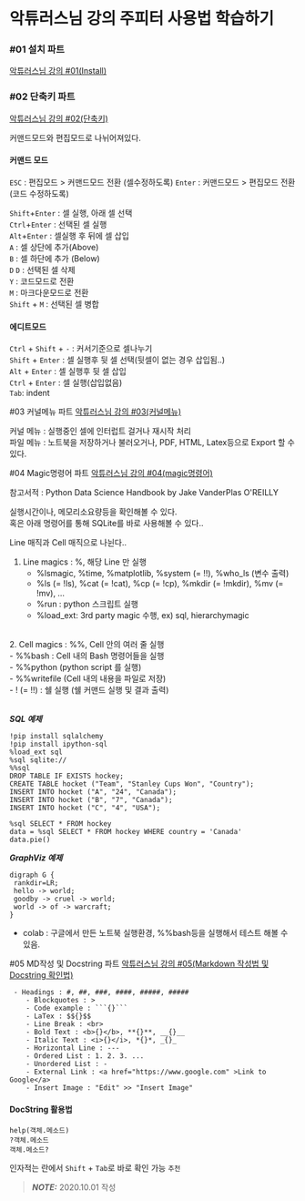 # 악튜러스님 강의 주피터 사용법 학습하기 


### #01 설치 파트
[악튜러스님 강의 #01(Install)](https://www.youtube.com/watch?v=6WcNabw7sQg&list=PL73qGQ0nG_q3qI1KNAdGb2ILhm8UXb4CH&index=4)


### #02 단축키 파트
[악튜러스님 강의 #02(단축키)](https://www.youtube.com/watch?v=_whbI6r2Gj4&list=PL73qGQ0nG_q3qI1KNAdGb2ILhm8UXb4CH&index=5)

커맨드모드와 편집모드로 나뉘어져있다.

#### 커맨드 모드
`ESC` : 편집모드 > 커맨드모드 전환 (셀수정하도록)
`Enter` : 커맨드모드 > 편집모드 전환 (코드 수정하도록)

`Shift`+`Enter` : 셀 실행, 아래 셀 선택<br />
`Ctrl`+`Enter` : 선택된 셀 실행<br />
`Alt`+`Enter` : 셀실행 후 뒤에 셀 삽입<br />
`A` : 셀 상단에 추가(Above)<br />
`B` : 셀 하단에 추가 (Below)<br />
`D` `D` : 선택된 셀 삭제<br />
`Y` : 코드모드로 전환<br />
`M` : 마크다운모드로 전환<br />
`Shift` + `M` : 선택된 셀 병합<br />

#### 에디트모드
`Ctrl` + `Shift` + `-` : 커서기준으로 셀나누기<br />
`Shift` + `Enter` : 셀 실행후 뒷 셀 선택(뒷셀이 없는 경우 삽입됨..)<br />
`Alt` + `Enter` : 셀 실행후 뒷 셀 삽입<br />
`Ctrl` + `Enter` : 셀 실행(삽입없음)<br />
`Tab`: indent<br />

#03 커널메뉴 파트
[악튜러스님 강의 #03(커널메뉴)](https://www.youtube.com/watch?v=Wf8uaassOn8&list=PL73qGQ0nG_q3qI1KNAdGb2ILhm8UXb4CH&index=8)

커널 메뉴 : 실행중인 셀에 인터럽트 걸거나 재시작 처리<br />
파일 메뉴 : 노트북을 저장하거나 불러오거나, PDF, HTML, Latex등으로 Export 할 수 있다.<br />

#04 Magic명령어 파트
[악튜러스님 강의 #04(magic명령어)](https://www.youtube.com/watch?v=x-XmjsMu8SU&list=PL73qGQ0nG_q3qI1KNAdGb2ILhm8UXb4CH&index=6)

참고서적 : Python Data Science Handbook by Jake VanderPlas O'REILLY


실행시간이나, 메모리소요량등을 확인해볼 수 있다.<br />
혹은 아래 명령어를 통해 SQLite를 바로 사용해볼 수 있다..<br />


Line 매직과 Cell 매직으로 나뉜다..<br />
1. Line magics : %, 해당 Line 만 실행<br />
    - %lsmagic, %time, %matplotlib, %system (= !!), %who_ls (변수 출력)<br />
    - %ls (= !ls), %cat (= !cat), %cp (= !cp), %mkdir (= !mkdir), %mv (= !mv), …<br />
    - %run : python 스크립트 실행<br />
    - %load_ext: 3rd party magic 수행, ex) sql, hierarchymagic<br />
<br />
2. Cell magics : %%, Cell 안의 여러 줄 실행<br />
    - %%bash : Cell 내의 Bash 명령어들을 실행<br />
    - %%python (python script 를 실행)<br />
    - %%writefile (Cell 내의 내용을 파일로 저장)<br />
    - ! (= !!) : 쉘 실행 (쉘 커맨드 실행 및 결과 출력)<br />
 <br />
 
 **_SQL 예제_**<br />
```
!pip install sqlalchemy
!pip install ipython-sql
%load_ext sql
%sql sqlite:// 
%%sql
DROP TABLE IF EXISTS hockey;
CREATE TABLE hocket ("Team", "Stanley Cups Won", "Country");
INSERT INTO hocket ("A", "24", "Canada");
INSERT INTO hocket ("B", "7", "Canada");
INSERT INTO hocket ("C", "4", "USA");

%sql SELECT * FROM hockey
data = %sql SELECT * FROM hockey WHERE country = 'Canada'
data.pie()
```

 **_GraphViz 예제_**<br />
 ```
 digraph G {
  rankdir=LR;
  hello -> world;
  goodby -> cruel -> world;
  world -> of -> warcraft;
 }
 ```
 
 * colab : 구글에서 만든 노트북 실행환경, %%bash등을 실행해서 테스트 해볼 수 있음.
 
#05 MD작성 및 Docstring 파트
[악튜러스님 강의 #05(Markdown 작성법 및 Docstring 확인법)](https://www.youtube.com/watch?v=JodL6144BCk&list=PL73qGQ0nG_q3qI1KNAdGb2ILhm8UXb4CH&index=7)

```
 - Headings : #, ##, ###, ####, #####, #####
    - Blockquotes : >
    - Code example : ```{}```
    - LaTex : $${}$$
    - Line Break : <br>
    - Bold Text : <b>{}</b>, **{}**, __{}__
    - Italic Text : <i>{}</i>, *{}*, _{}_
    - Horizontal Line : ---
    - Ordered List : 1. 2. 3. ...
    - Unordered List : -
    - External Link : <a href="https://www.google.com" >Link to Google</a>
    - Insert Image : "Edit" >> "Insert Image"
```
 
#### DocString 활용법
```
help(객체.메소드)
?객체.메소드
객체.메소드?
```

인자적는 란에서 `Shift` + `Tab`로 바로 확인 가능 `추천`<br />

 
> **_NOTE:_**  2020.10.01 작성

